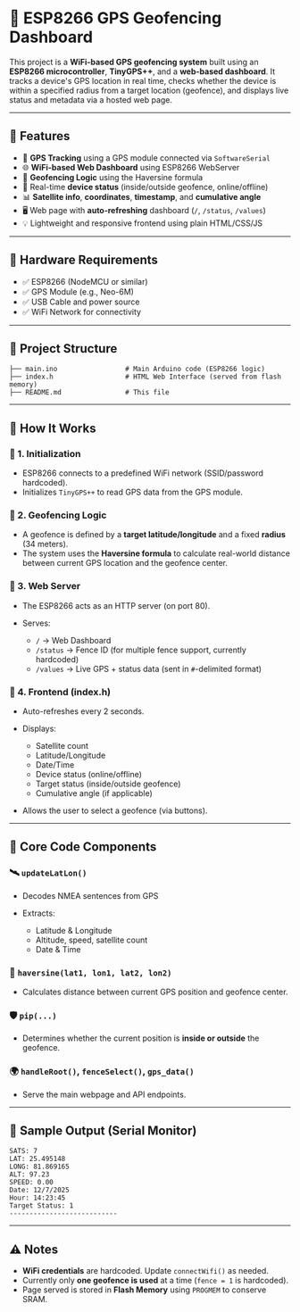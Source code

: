 # 📍 ESP8266 GPS Geofencing Dashboard

This project is a **WiFi-based GPS geofencing system** built using an **ESP8266 microcontroller**, **TinyGPS++**, and a **web-based dashboard**. It tracks a device's GPS location in real time, checks whether the device is within a specified radius from a target location (geofence), and displays live status and metadata via a hosted web page.

---

## 🚀 Features

* 📡 **GPS Tracking** using a GPS module connected via `SoftwareSerial`
* 🌐 **WiFi-based Web Dashboard** using ESP8266 WebServer
* 📍 **Geofencing Logic** using the Haversine formula
* 🔴 Real-time **device status** (inside/outside geofence, online/offline)
* 📊 **Satellite info**, **coordinates**, **timestamp**, and **cumulative angle**
* 🖥️ Web page with **auto-refreshing** dashboard (`/`, `/status`, `/values`)
* 💡 Lightweight and responsive frontend using plain HTML/CSS/JS

---

## 🧰 Hardware Requirements

* ✅ ESP8266 (NodeMCU or similar)
* ✅ GPS Module (e.g., Neo-6M)
* ✅ USB Cable and power source
* ✅ WiFi Network for connectivity

---

## 📁 Project Structure

```
├── main.ino                 # Main Arduino code (ESP8266 logic)
├── index.h                  # HTML Web Interface (served from flash memory)
├── README.md                # This file
```

---

## 📡 How It Works

### 📌 1. **Initialization**

* ESP8266 connects to a predefined WiFi network (SSID/password hardcoded).
* Initializes `TinyGPS++` to read GPS data from the GPS module.

### 📌 2. **Geofencing Logic**

* A geofence is defined by a **target latitude/longitude** and a fixed **radius** (34 meters).
* The system uses the **Haversine formula** to calculate real-world distance between current GPS location and the geofence center.

### 📌 3. **Web Server**

* The ESP8266 acts as an HTTP server (on port 80).
* Serves:

  * `/` → Web Dashboard
  * `/status` → Fence ID (for multiple fence support, currently hardcoded)
  * `/values` → Live GPS + status data (sent in `#`-delimited format)

### 📌 4. **Frontend (index.h)**

* Auto-refreshes every 2 seconds.
* Displays:

  * Satellite count
  * Latitude/Longitude
  * Date/Time
  * Device status (online/offline)
  * Target status (inside/outside geofence)
  * Cumulative angle (if applicable)
* Allows the user to select a geofence (via buttons).

---

## 🧠 Core Code Components

### 🛰️ `updateLatLon()`

* Decodes NMEA sentences from GPS
* Extracts:

  * Latitude & Longitude
  * Altitude, speed, satellite count
  * Date & Time

### 🧭 `haversine(lat1, lon1, lat2, lon2)`

* Calculates distance between current GPS position and geofence center.

### 🛡️ `pip(...)`

* Determines whether the current position is **inside or outside** the geofence.

### 🌍 `handleRoot()`, `fenceSelect()`, `gps_data()`

* Serve the main webpage and API endpoints.

---

## 🧪 Sample Output (Serial Monitor)

```
SATS: 7
LAT: 25.495148
LONG: 81.869165
ALT: 97.23
SPEED: 0.00
Date: 12/7/2025
Hour: 14:23:45
Target Status: 1
---------------------------
```

---

## ⚠️ Notes

* **WiFi credentials** are hardcoded. Update `connectWifi()` as needed.
* Currently only **one geofence is used** at a time (`fence = 1` is hardcoded).
* Page served is stored in **Flash Memory** using `PROGMEM` to conserve SRAM.

